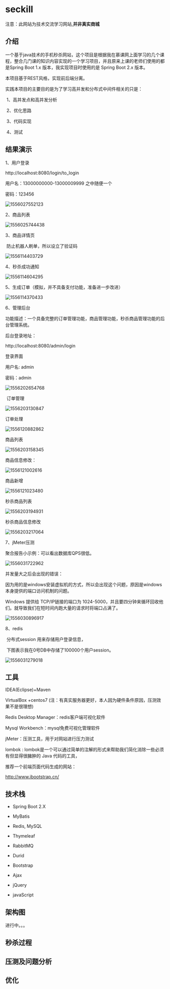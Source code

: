 # seckill

注意：此网站为技术交流学习网站,**并非真实商城**

## 介绍

一个基于java技术的手机秒杀网站，这个项目是根据我在慕课网上面学习的几个课程，整合几门课的知识内容实现的一个学习项目，并且原来上课的老师们使用的都是Spring Boot 1.x 版本，我实现项目时使用的是 Spring Boot 2.x 版本。

本项目基于REST风格，实现前后端分离。

实践本项目的主要目的是为了学习高并发和分布式中间件相关的只是：

​	1、高并发点和高并发分析

​	2、优化思路

​	3、代码实现

​	4、测试

## 结果演示

1、用户登录

http://localhost:8080/login/to_login

用户名：13000000000-13000009999 之中随便一个

密码：123456

![1556027552123](./images/1556027552123.png)

2、商品列表

![1556025744438](./images/1556025744438.png)

3、商品详情页

​		防止机器人刷单，所以设立了验证码

![1556114403729](./images/1556114403729.png)

4、秒杀成功通知

![1556114604295](./images/1556114604295.png)

5、生成订单（模拟，并不具备支付功能，准备进一步改进）

![1556114370433](./images/1556114370433.png)

6、管理后台

功能描述：一个具备完整的订单管理功能，商品管理功能，秒杀商品管理功能的后台管理系统。

后台登录地址：

http://localhost:8080/admin/login

登录界面

用户名: admin

密码：admin

![1556202654768](./images/1556202654768.png)

​		订单管理

![1556203130847](./images/1556203130847.png)

订单处理

![1556120882862](./images/1556120882862.png)



商品列表

![1556203158345](./images/1556203158345.png)

商品信息修改：

![1556121002616](./images/1556121002616.png)

商品新增

![1556121023480](./images/1556121023480.png)

秒杀商品列表

![1556203194931](./images/1556203194931.png)

秒杀商品信息修改

![1556203217064](./images/1556203217064.png)

7、jMeter压测

聚合报告小示例：可以看出数据库QPS很低。

![1556031722962](./images/1556031722962.png)

并发量大之后会出现的错误：

因为用的是windows安装虚拟机的方式，所以会出现这个问题，原因是windows本身提供的端口访问机制的问题。

Windows 提供给 TCP/IP链接的端口为 1024-5000，并且要四分钟来循环回收他们。就导致我们在短时间内跑大量的请求时将端口占满了。

![1556030896917](./images/1556030896917.png)

8、redis 

​	分布式session 用来存储用户登录信息，

​	下图表示我在0号DB中存储了100000个用户session。

 ![1556031279018](./images/1556031279018.png)



## 工具

IDEA(Eclipse)+Maven

VirtualBox +centos7 (注：有真实服务器更好，本人因为硬件条件原因，压测效果不是很理想)

Redis Desktop Manager：redis客户端可视化软件

Mysql Workbench：mysql免费可视化管理软件

jMeter：压测工具，用于对网站进行压力测试

lombok : lombok是一个可以通过简单的注解的形式来帮助我们简化消除一些必须有但显得很臃肿的 Java 代码的工具，

推荐一个前端页面代码生成的网站：

http://www.ibootstrap.cn/

## 技术栈

- Spring Boot 2.X

- MyBatis

- Redis, MySQL

- Thymeleaf 

- RabbitMQ

- Durid

- Bootstrap

- Ajax

- jQuery

- javaScript

  

## 架构图

进行中。。。

## 秒杀过程



## 压测及问题分析



## 优化

